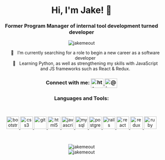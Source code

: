 <h1 align="center" >Hi, I'm Jake! 🖖</h1>
<h3 align="center"> Former Program Manager of internal tool development turned developer</h3>
<p align="center"> <img  src="https://komarev.com/ghpvc/?username=jakemeout&color=lightgrey" alt="jakemeout" /> </p>
<p> 
  <ul align="center"> 
    🔭 &nbsp I’m currently searching for a role to begin a new career as a software developer 
    <br>
    📖 &nbsp Learning Python, as well as strengthening my skills with JavaScript and JS frameworks such as React & Redux.
  </ul>
<p>

 


<h3 align="center">Connect with me: 
  <a href="https://www.linkedin.com/in/jacobhyde/" target="blank">
     <img align="center" src="https://cdn.jsdelivr.net/npm/simple-icons@3.0.1/icons/linkedin.svg" alt="https://www.linkedin.com/in/jacobhyde/" height="30" width="40" />
  </a>
  <a href="https://medium.com/@jacobosity" target="blank"><img align="center" src="https://cdn.jsdelivr.net/npm/simple-icons@3.0.1/icons/medium.svg" alt="@jacobosity" height="30" width="40" />
  </a>
</h3>

<h3 align="center">Languages and Tools:</h3>
<br>

<p align="center"> 
  <a href="https://www.gnu.org/software/bash/" target="_blank"> 
    <img src="https://devicons.github.io/devicon/devicon.git/icons/bootstrap/bootstrap-plain.svg" alt="bootstrap" width="40" height="40"/>
  </a> 
  <a href="https://www.w3schools.com/css/" target="_blank"> 
    <img src="https://devicons.github.io/devicon/devicon.git/icons/css3/css3-original-wordmark.svg" alt="css3" width="40" height="40"/> 
  </a> 
  <a href="https://git-scm.com/" target="_blank"> 
    <img src="https://www.vectorlogo.zone/logos/git-scm/git-scm-icon.svg" alt="git" width="40" height="40"/> 
  </a> 
  <a href="https://www.w3.org/html/" target="_blank"> 
    <img src="https://devicons.github.io/devicon/devicon.git/icons/html5/html5-original-wordmark.svg" alt="html5" width="40" height="40"/> 
  </a> 
  <a href="https://developer.mozilla.org/en-US/docs/Web/JavaScript" target="_blank"> 
    <img src="https://devicons.github.io/devicon/devicon.git/icons/javascript/javascript-original.svg" alt="javascript" width="40" height="40"/> 
  </a> 
  <a href="https://www.mysql.com/" target="_blank"> 
    <img src="https://devicons.github.io/devicon/devicon.git/icons/mysql/mysql-original-wordmark.svg" alt="mysql" width="40" height="40"/> 
  </a> 
  <a href="https://www.postgresql.org" target="_blank"> 
    <img src="https://devicons.github.io/devicon/devicon.git/icons/postgresql/postgresql-original-wordmark.svg" alt="postgresql" width="40" height="40"/> 
  </a> 
  <a href="https://rubyonrails.org" target="_blank"> 
    <img src="https://devicons.github.io/devicon/devicon.git/icons/rails/rails-original-wordmark.svg" alt="rails" width="40" height="40"/> 
  </a> 
  <a href="https://reactjs.org/" target="_blank"> 
    <img src="https://devicons.github.io/devicon/devicon.git/icons/react/react-original-wordmark.svg" alt="react" width="40" height="40"/> 
  </a> 
  <a href="https://redux.js.org" target="_blank"> 
    <img src="https://devicons.github.io/devicon/devicon.git/icons/redux/redux-original.svg" alt="redux" width="40" height="40"/> 
  </a> 
  <a href="https://www.ruby-lang.org/en/" target="_blank"> 
    <img src="https://devicons.github.io/devicon/devicon.git/icons/ruby/ruby-original-wordmark.svg" alt="ruby" width="40" height="40"/> 
  </a> 
</p>
<br>
<p align="center">
    <img  src="https://github-readme-stats.vercel.app/api/top-langs/?username=jakemeout&layout=compact" alt="jakemeout" />
  <br>
    <img  src="https://github-readme-stats.vercel.app/api?username=jakemeout&show_icons=true" alt="jakemeout" />
</p>

